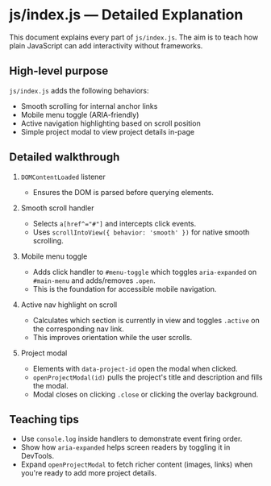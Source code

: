 # js/index.js — Detailed Explanation

This document explains every part of `js/index.js`. The aim is to teach how plain JavaScript can add interactivity without frameworks.

## High-level purpose
`js/index.js` adds the following behaviors:
- Smooth scrolling for internal anchor links
- Mobile menu toggle (ARIA-friendly)
- Active navigation highlighting based on scroll position
- Simple project modal to view project details in-page

## Detailed walkthrough

1. `DOMContentLoaded` listener
   - Ensures the DOM is parsed before querying elements.

2. Smooth scroll handler
   - Selects `a[href^="#"]` and intercepts click events.
   - Uses `scrollIntoView({ behavior: 'smooth' })` for native smooth scrolling.

3. Mobile menu toggle
   - Adds click handler to `#menu-toggle` which toggles `aria-expanded` on `#main-menu` and adds/removes `.open`.
   - This is the foundation for accessible mobile navigation.

4. Active nav highlight on scroll
   - Calculates which section is currently in view and toggles `.active` on the corresponding nav link.
   - This improves orientation while the user scrolls.

5. Project modal
   - Elements with `data-project-id` open the modal when clicked.
   - `openProjectModal(id)` pulls the project's title and description and fills the modal.
   - Modal closes on clicking `.close` or clicking the overlay background.

## Teaching tips
- Use `console.log` inside handlers to demonstrate event firing order.
- Show how `aria-expanded` helps screen readers by toggling it in DevTools.
- Expand `openProjectModal` to fetch richer content (images, links) when you're ready to add more project details.
